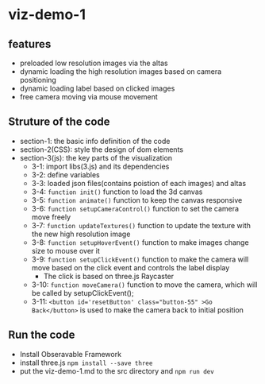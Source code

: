# viz-demo-1

## features

- preloaded low resolution images via the altas
- dynamic loading the high resolution images based on camera positioning
- dynamic loading label based on clicked images
- free camera moving via mouse movement


## Struture of the code

- section-1: the basic info definition of the code
- section-2(CSS): style the design of dom elements
- section-3(js): the key parts of the visualization
    - 3-1: import libs(3.js) and its dependencies
    - 3-2: define variables
    - 3-3: loaded json files(contains poistion of each images) and altas 
    - 3-4: ``` function init() ``` function to load the 3d canvas
    - 3-5: ``` function animate() ``` function to keep the canvas responsive
    - 3-6: ``` function setupCameraControl() ``` function to set the camera move freely
    - 3-7: ``` function updateTextures() ``` function to update the texture with the new high resolution image
    - 3-8: ``` function setupHoverEvent() ``` function to make images change size to mouse over it
    - 3-9: ``` function setupClickEvent() ``` function to make the camera will move based on the click event and controls the label display 
        - The click is based on three.js Raycaster
    - 3-10: ``` function moveCamera() ``` function to move the camera, which will be called by setupClickEvent();
    - 3-11: ```<button id='resetButton' class="button-55" >Go Back</button>``` is used to make the camera back to initial position

## Run the code

- Install Obseravable Framework
- install three.js ```npm install --save three```
- put the viz-demo-1.md to the src directory and ```npm run dev```